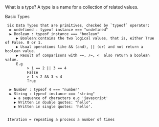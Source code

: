 What is a type?
     A type is  a name for a collection of related values.
     

 Basic Types 
     
     
     Six Data Types that are primitives, checked by `typeof` operator:
      ▶ undefined : typeof instance === "undefined"
      ▶ Boolean : typeof instance === "boolean"
         ▶ Boolean:contains the two logical values, that is, either True of False. 0 or 1.
         ▶ Usual operations like && (and), || (or) and not return a boolean value.
         ▶ Result of comparisons with ==, /=, <  also return a boolean value. 
         E.g
              > 1 == 2 || 3 == 4
              False
              > 1 < 2 && 3 < 4
              True
         
      ▶ Number : typeof 4 === "number"
      ▶ String : typeof instance === "string"
        ▶ a sequence of characters e.g 'javascript'
        ▶ Written in double quotes: "hello".
        ▶ Written in single quotes: 'hello'.
        
      
     Iteration = repeating a process a number of times
